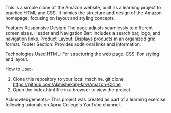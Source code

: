 This is a simple clone of the Amazon website, built as a learning project to practice HTML and CSS. It mimics the structure and design of the Amazon homepage, 
focusing on layout and styling concepts.

Features
Responsive Design: The page adjusts seamlessly to different screen sizes.
Header and Navigation Bar: Includes a search bar, logo, and navigation links.
Product Layout: Displays products in an organized grid format.
Footer Section: Provides additional links and information.

Technologies Used
HTML: For structuring the web page.
CSS: For styling and layout.

How to Use:-
1. Clone this repository to your local machine.
git clone https://github.com/Abhishekabj-krv/Amazon-Clone
2. Open the index.html file in a browser to view the project.

Acknowledgements:-
This project was created as part of a learning exercise following tutorials on Apna College's YouTube channel.
